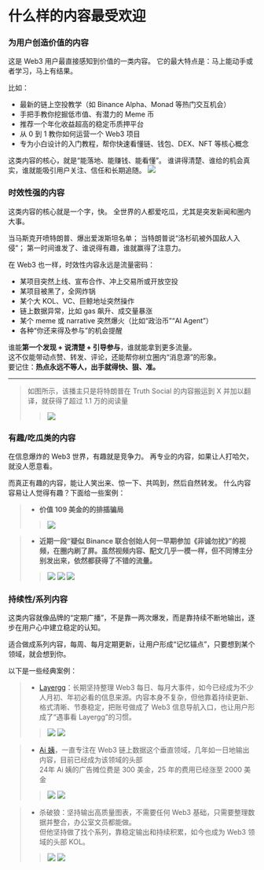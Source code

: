 
 # 什么样的内容最受欢迎

 ### 为用户创造价值的内容

 这是 Web3 用户最直接感知到价值的一类内容。
它的最大特点是：马上能动手或者学习，马上有结果。

比如：
+ 最新的链上空投教学（如 Binance Alpha、Monad 等热门交互机会）
+ 手把手教你挖掘低市值、有潜力的 Meme 币
+ 推荐一个年化收益超高的稳定币质押平台
+ 从 0 到 1 教你如何运营一个 Web3 项目
+ 专为小白设计的入门教程，帮你快速看懂链、钱包、DEX、NFT 等核心概念

这类内容的核心，就是“能落地、能赚钱、能看懂”。
谁讲得清楚、谁给的机会真实，谁就能吸引用户关注、信任和长期追随。
![](../img/img08.png)

### 时效性强的内容

这类内容的核心就是一个字，快。
全世界的人都爱吃瓜，尤其是突发新闻和圈内大事。

当马斯克开喷特朗普、爆出爱泼斯坦名单；
当特朗普说“洛杉矶被外国敌人入侵”；
第一时间谁发了、谁说得有趣，谁就赢得了注意力。

在 Web3 也一样，时效性内容永远是流量密码：
+ 某项目突然上线、宣布合作、冲上交易所或开放空投
+ 某项目被黑了，全网炸锅
+ 某个大 KOL、VC、巨鲸地址突然操作
+ 链上数据异常，比如 gas 飙升、成交量暴涨
+ 某个 meme 或 narrative 突然爆火（比如“政治币”“AI Agent”）
+ 各种“你还来得及参与”的机会提醒

谁能**第一个发现 + 说清楚 + 引导参与**，谁就能拿到更多流量。  
这不仅能带动点赞、转发、评论，还能帮你树立圈内“消息源”的形象。  
要记住：**热点永远不等人，出手就得快、狠、准。**

---

>如图所示，该播主只是将特朗普在 Truth Social 的内容搬运到 X 并加以翻译，就获得了超过 1.1 万的阅读量
>> ![](../img/img09.png)

### 有趣/吃瓜类的内容

在信息爆炸的 Web3 世界，有趣就是竞争力。
再专业的内容，如果让人打哈欠，就没人愿意看。

而真正有趣的内容，能让人笑出来、惊一下、共鸣到，然后自然转发。
什么内容容易让人觉得有趣？下面给一些案例：

>+ **价值 109 美金的的排插骗局**
>>![](../img/img10.png)

>+ **近期一段“疑似 Binance 联合创始人何一早期参加《非诚勿扰》”的视频，在圈内刷了屏。虽然视频内容、配文几乎一模一样，但不同博主分别发出来，依然都获得了不错的流量。**
>>![](../img/img11.png)
>>![](../img/img12.png)
>>![](../img/img13.png)

### 持续性/系列内容

这类内容就像品牌的“定期广播”，不是靠一两次爆发，而是靠持续不断地输出，逐步在用户心中建立稳定的认知。

适合做成系列内容，每周、每月定期更新，让用户形成“记忆锚点”，只要想到某个领域，就会想到你。

以下是一些经典案例：
>+ [Layergg](https://x.com/layerggofficial)：长期坚持整理 Web3 每日、每月大事件，如今已经成为不少人月初、年初必看的信息来源。内容本身不复杂，但他靠着持续更新、格式清晰、节奏稳定，把账号做成了 Web3 信息导航入口，也让用户形成了“遇事看 Layergg”的习惯。
>>![](../img/img14.jpg) ![](../img/img15.png)

>+ [Ai 姨](https://x.com/ai_9684xtpa)，一直专注在 Web3 链上数据这个垂直领域，几年如一日地输出内容，目前已经成为该领域的头部  
24年 Ai 姨的广告摊位费是 300 美金，25 年的费用已经涨至 2000 美金
>>![](../img/img16.png) ![](../img/img17.png)

>+ 杀破狼：坚持输出高质量图表，不需要任何 Web3 基础，只需要整理数据并整合，办公室文员都能做。  
但他坚持做了找个系列，靠稳定输出和持续积累，如今也成为 Web3 领域的头部 KOL。
>>![](../img/img18.jpg) ![](../img/img19.jpg)



